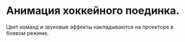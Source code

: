 # Анимация хоккейного поединка. 
Цвет команд и звуковые эффекты накладываются на проекторе в боевом режиме.

